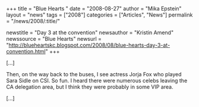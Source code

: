 +++
title = "Blue Hearts "
date = "2008-08-27"
author = "Mika Epstein"
layout = "news"
tags = ["2008"]
categories = ["Articles", "News"]
permalink = "/news/2008/:title/"

newstitle = "Day 3 at the convention"
newsauthor = "Kristin Amend"
newssource = "Blue Hearts"
newsurl = "http://blueheartskc.blogspot.com/2008/08/blue-hearts-day-3-at-convention.html"
+++

[...]

Then, on the way back to the buses, I see actress Jorja Fox who played Sara Sidle on CSI. So fun. I heard there were numerous celebs leaving the CA delegation area, but I think they were probably in some VIP area.

[...]  
